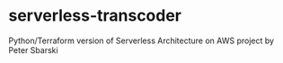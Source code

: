 # serverless-transcoder
Python/Terraform version of Serverless Architecture on AWS project by Peter Sbarski
